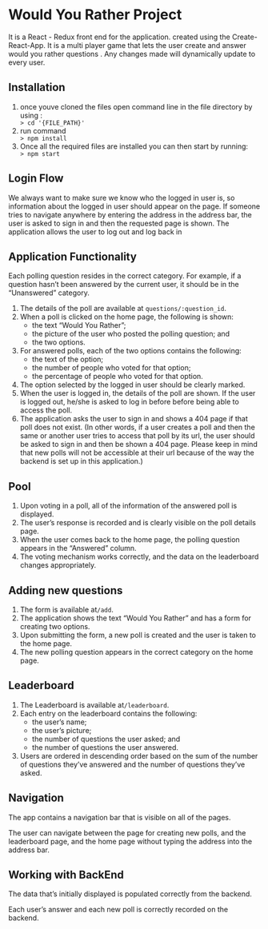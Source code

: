 # Would You Rather Project
It is a React - Redux front end for the application. created using the Create-React-App.
It is a multi player game that lets the user create and answer would you rather questions . Any changes made will dynamically update to every user.  

## Installation
 <ol>
      <li>once youve cloned the files open command line in the file directory by using : </li>
         <code>> cd '{FILE_PATH}'</code>
      <li>run command</li>
        <code>> npm install</code>
      <li>Once all the required files are installed you can then start by running:</li>
        <code>> npm start</code>
    </ol>

## Login Flow
We always want to make sure we know who the logged in user is, so information about the logged in user should appear on the page. If someone tries to navigate anywhere by entering the address in the address bar, the user is asked to sign in and then the requested page is shown. The application allows the user to log out and log back in

## Application Functionality
Each polling question resides in the correct category. For example, if a question hasn’t been answered by the current user, it should be in the “Unanswered” category.
<ol>
<li>The details of the poll are available at <code>questions/:question_id</code>.</li>
<li>When a poll is clicked on the home page, the following is shown:
  <ul>
<li>the text “Would You Rather”;</li>
<li>the picture of the user who posted the polling question; and</li>
<li>the two options.</li>
</ul>
</li>
<li>For answered polls, each of the two options contains the following:<ul>
<li>the text of the option;</li>
<li>the number of people who voted for that option;</li>
<li>the percentage of people who voted for that option.</li>
</ul>
</li>
<li>The option selected by the logged in user should be clearly marked. </li>
<li>When the user is logged in, the details of the poll are shown. If the user is logged out, he/she is asked to log in before before being able to access the poll.</li>
<li>The application asks the user to sign in and shows a 404 page if that poll does not exist. (In other words, if a user creates a poll and then the same or another user tries to access that poll by its url, the user should be asked to sign in and then be shown a 404 page. Please keep in mind that new polls will not be accessible at their url because of the way the backend is set up in this application.) </li>
</ol>

## Pool
<ol>
<li>Upon voting in a poll, all of the information of the answered poll is displayed. </li>
<li>The user’s response is recorded and is clearly visible on the poll details page.</li>
<li>When the user comes back to the home page, the polling question appears in the “Answered” column.</li>
<li>The voting mechanism works correctly, and the data on the leaderboard changes appropriately.</li>
</ol>

## Adding new questions
<ol>
<li>The form is available at<code>/add</code>.</li>
<li>The application shows the text “Would You Rather” and has a form for creating two options. </li>
<li>Upon submitting the form, a new poll is created and the user is taken to the home page. </li>
<li>The new polling question appears in the correct category on the home page.</li>
</ol>

## Leaderboard
<ol>
<li>The Leaderboard is available at<code>/leaderboard</code>.</li>
<li>Each entry on the leaderboard contains the following:<ul>
<li>the user’s name;</li>
<li>the user’s picture;</li>
<li>the number of questions the user asked; and </li>
<li>the number of questions the user answered.</li>
</ul>
</li>
<li>Users are ordered in descending order based on the sum of the number of questions they’ve answered and the number of questions they’ve asked.</li>
</ol>


## Navigation
<p>The app contains a navigation bar that is visible on all of the pages.</p>
<p>The user can navigate between the page for creating new polls, and the leaderboard page, and the home page without typing the address into the address bar.</p>

## Working with BackEnd
<p>The data that’s initially displayed is populated correctly from the backend.</p>
<p>Each user’s answer and each new poll is correctly recorded on the backend.</p>
